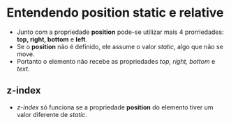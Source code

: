 # Entendendo position static e relative

- Junto com a propriedade **position** pode-se utilizar mais 4 prorriedades: **top, right, bottom** e **left**.
- Se o **position** não é definido, ele assume o valor *static*, algo que não se move.
- Portanto o elemento não recebe as propriedades *top, right, bottom* e *text*.

## z-index
- *z-index* só funciona se a propriedade **position** do elemento tiver um valor diferente de *static*.